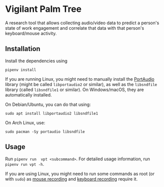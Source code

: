 # Vigilant Palm Tree

A research tool that allows collecting audio/video data to predict a person's state of work engagement and correlate
that data with that person's keyboard/mouse activity.

## Installation

Install the dependencies using

    pipenv install

If you are running Linux, you might need to manually install the [PortAudio](http://www.portaudio.com/) library (might
be called `libportaudio2` or similar), as well as the `libsndfile` library (called `libsndfile1` or similar). On
Windows/macOS, they are automatically installed.

On Debian/Ubuntu, you can do that using:

    sudo apt install libportaudio2 libsndfile1

On Arch Linux, use:

    sudo pacman -Sy portaudio libsndfile

## Usage

Run `pipenv run  vpt <subcommand>`. For detailed usage information, run `pipenv run vpt -h`.

If you are using Linux, you might need to run some commands as root (or with `sudo`)
as [mouse recording](https://github.com/boppreh/mouse#:~:text=requires%20sudo)
and [keyboard recording](https://github.com/boppreh/keyboard#:~:text=requires%20sudo) require it.
